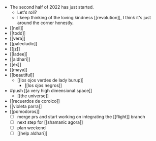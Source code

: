 - The second half of 2022 has just started.
  - Let's roll?
  - I keep thinking of the loving kindness [[revolution]], I think it's just around the corner honestly.
- [[neil]]
- [[todd]]
- [[vera]]
- [[paleoludic]]
- [[jz]]
- [[ladee]]
- [[aldhari]]
- [[ex]]
- [[maya]]
- [[beautiful]]
  - [[los ojos verdes de lady burup]]
    - [[los ojos negros]]
- #push [[a very high dimensional space]]
  - [[the universe]]
- [[recuerdos de coroico]]
- [[violeta parra]]
- [[pomodoros]]
  - [ ] merge prs and start working on integrating the [[flight]] branch
  - [ ] next step for [[shamanic agora]]
  - [ ] plan weekend
  - [ ] [[help aldhari]]
